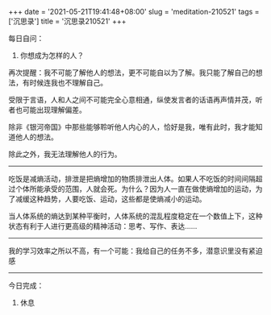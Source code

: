 +++
date = '2021-05-21T19:41:48+08:00'
slug = 'meditation-210521'
tags = ['沉思录']
title = '沉思录210521'
+++

每日自问：

1. 你想成为怎样的人？

再次提醒：我不可能了解他人的想法，更不可能自以为了解。我只能了解自己的想法，有时候连我也不理解自己。

受限于言语，人和人之间不可能完全心意相通，纵使发言者的话语再声情并茂，听者也可能出现理解偏差。

除非《银河帝国》中那些能够聆听他人内心的人，恰好是我，唯有此时，我才能知道他人的想法。

除此之外，我无法理解他人的行为。

---

吃饭是减熵活动，排泄是把熵增加的物质排泄出人体。如果人不吃饭的时间间隔超过个体所能承受的范围，人就会死。为什么？因为人一直在做使熵增加的运动，为了减缓这种趋势，人要吃饭、运动，这些都是使熵减小的运动。

当人体系统的熵达到某种平衡时，人体系统的混乱程度稳定在一个数值上下，这种状态有利于人进行更高级的精神活动：思考、写作、表达……

---

我的学习效率之所以不高，有一个可能：我给自己的任务不多，潜意识里没有紧迫感

---

今日完成：

1. 休息
